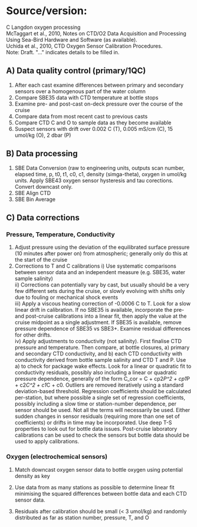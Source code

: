 # Source/version: 
C Langdon oxygen processing\
McTaggart et al., 2010, Notes on CTD/O2 Data Acquisition and Processing Using Sea-Bird Hardware and Software (as available). \
Uchida et al., 2010, CTD Oxygen Sensor Calibration Procedures. \
Note: Draft. "..." indicates details to be filled in. 

## A) Data quality control (primary/1QC)
1) After each cast examine differences between primary and secondary sensors over a homogenous part of the water column
2) Compare SBE35 data with CTD temperature at bottle stops
3) Examine pre- and post-cast on-deck pressure over the course of the cruise
4) Compare data from most recent cast to previous casts
5) Compare CTD C and O to sample data as they become available
6) Suspect sensors with drift over 0.002 C (T), 0.005 mS/cm (C), 15 umol/kg (O), 2 dbar (P)

## B) Data processing
1) SBE Data Conversion (raw to engineering units, outputs scan number, elapsed time, p, t0, t1, c0, c1, density (simga-theta), oxygen in umol/kg units. Apply SBE43 oxygen sensor hysteresis and tau corections. Convert downcast only.
2) SBE Align CTD
3) SBE Bin Average


## C) Data corrections

### Pressure, Temperature, Conductivity
1) Adjust pressure using the deviation of the equilibrated surface pressure (10 minutes after power on) from atmospheric; generally only do this at the start of the cruise
2) Corrections to T and C calibrations
i) Use systematic comparisons between sensor data and an independent measure (e.g. SBE35, water sample salinity) \
ii) Corrections can potentially vary by cast, but usually should be a very few different sets during the cruise, or slowly evolving with shifts only due to fouling or mechanical shock events \
iii) Apply a viscous heating correction of -0.0006 C to T. Look for a slow linear drift in calibration. If no SBE35 is available, incorporate the pre- and post-cruise calibrations into a linear fit, then apply the value at the cruise midpoint as a single adjustment.  If SBE35 is available, remove pressure dependence of SBE35 vs SBE3+. Examine residual differences for other drifts. \
iv) Apply adjustments to conductivity (not salinity). First finalise CTD pressure and temperature. Then compare, at bottle closures, a) primary and secondary CTD conductivity, and b) each CTD conductivity with conductivity derived from bottle sample salinity and CTD T and P. Use a) to check for package wake effects. Look for a linear or quadratic fit to conductivity residuals, possibly also including a linear or quadratic pressure dependence, generally of the form C_cor = C + cp2*P^2 + cp1*P + c2*C^2 + c1*C + c0. Outliers are removed iteratively using a standard deviation-based threshold. Regression coefficients should be calculated per-station, but where possible a single set of regression coefficients, possibly including a slow time or station-number dependence, per sensor should be used. Not all the terms will necessarily be used. Either sudden changes in sensor residuals (requiring more than one set of coefficients) or drifts in time may be incorporated. Use deep T-S properties to look out for bottle data issues. Post-cruise laboratory calibrations can be used to check the sensors but bottle data should be used to apply calibrations.  

### Oxygen (electrochemical sensors)

1) Match downcast oxygen sensor data to bottle oxygen using potential density as key

2) Use data from as many stations as possible to determine linear fit minimising the squared differences between bottle data and each CTD sensor data. 

3) Residuals after calibration should be small (< 3 umol/kg) and randomly distributed as far as station number, pressure, T, and O



